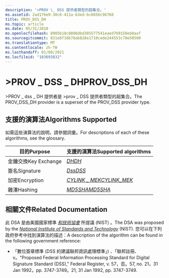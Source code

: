 ```yaml
---
description: '>PROV \_ DSS 提供者類型的超集合。'
ms.assetid: 2ad176e9-30c6-411a-b3ed-bc6656c96768
title: PROV_DSS_DH
ms.topic: article
ms.date: 05/31/2018
ms.openlocfilehash: 8905b18c8806dbd385577541eaed769158eb0aaf
ms.sourcegitcommit: 831e8f3db78ab820e1710cede244553c70e50500
ms.translationtype: MT
ms.contentlocale: zh-TW
ms.lasthandoff: 01/08/2021
ms.locfileid: "103693832"
---
```

# <a name="prov_dss_dh"></a><span data-ttu-id="83b5e-103">>PROV \_ DSS \_ DH</span><span class="sxs-lookup"><span data-stu-id="83b5e-103">PROV\_DSS\_DH</span></span>

<span data-ttu-id="83b5e-104">>PROV \_ dss \_ DH 提供者是 >prov \_ DSS 提供者類型的超集合。</span><span class="sxs-lookup"><span data-stu-id="83b5e-104">The PROV\_DSS\_DH provider is a superset of the PROV\_DSS provider type.</span></span>

## <a name="algorithms-supported"></a><span data-ttu-id="83b5e-105">支援的演算法</span><span class="sxs-lookup"><span data-stu-id="83b5e-105">Algorithms Supported</span></span>

<span data-ttu-id="83b5e-106">如需這些演算法的說明，請參閱詞彙。</span><span class="sxs-lookup"><span data-stu-id="83b5e-106">For descriptions of each of these algorithms, see the glossary.</span></span>



| <span data-ttu-id="83b5e-107">目的</span><span class="sxs-lookup"><span data-stu-id="83b5e-107">Purpose</span></span>      | <span data-ttu-id="83b5e-108">支援的演算法</span><span class="sxs-lookup"><span data-stu-id="83b5e-108">Supported algorithms</span></span>                                                                                                              |
|--------------|-----------------------------------------------------------------------------------------------------------------------------------|
| <span data-ttu-id="83b5e-109">金鑰交換</span><span class="sxs-lookup"><span data-stu-id="83b5e-109">Key Exchange</span></span> | [<span data-ttu-id="83b5e-110">*DH*</span><span class="sxs-lookup"><span data-stu-id="83b5e-110">*DH*</span></span>](../secgloss/d-gly.md)                                                                          |
| <span data-ttu-id="83b5e-111">簽名</span><span class="sxs-lookup"><span data-stu-id="83b5e-111">Signature</span></span>    | [<span data-ttu-id="83b5e-112">*Dss*</span><span class="sxs-lookup"><span data-stu-id="83b5e-112">*DSS*</span></span>](../secgloss/d-gly.md)                                                                       |
| <span data-ttu-id="83b5e-113">加密</span><span class="sxs-lookup"><span data-stu-id="83b5e-113">Encryption</span></span>   | [<span data-ttu-id="83b5e-114">*CYLINK \_ MEK*</span><span class="sxs-lookup"><span data-stu-id="83b5e-114">*CYLINK\_MEK*</span></span>](../secgloss/c-gly.md)                                                 |
| <span data-ttu-id="83b5e-115">雜湊</span><span class="sxs-lookup"><span data-stu-id="83b5e-115">Hashing</span></span>      | <span data-ttu-id="83b5e-116">[*MD5*](../secgloss/m-gly.md)[*SHA*](../secgloss/s-gly.md)</span><span class="sxs-lookup"><span data-stu-id="83b5e-116">[*MD5*](../secgloss/m-gly.md)[*SHA*](../secgloss/s-gly.md)</span></span><br/> |



 

## <a name="related-documentation"></a><span data-ttu-id="83b5e-117">相關文件</span><span class="sxs-lookup"><span data-stu-id="83b5e-117">Related Documentation</span></span>

<span data-ttu-id="83b5e-118">此 DSA 是由美國國家標準 [*和技術協會*](../secgloss/n-gly.md) 所提議 (NIST) 。</span><span class="sxs-lookup"><span data-stu-id="83b5e-118">The DSA was proposed by the [*National Institute of Standards and Technology*](../secgloss/n-gly.md) (NIST).</span></span> <span data-ttu-id="83b5e-119">您可以在下列政府參考中找到演算法的描述：</span><span class="sxs-lookup"><span data-stu-id="83b5e-119">A description of the algorithm can be found in the following government reference:</span></span>

-   <span data-ttu-id="83b5e-120">「數位簽章標準 (DSS 的建議聯邦資訊處理標準」) 、「聯邦註冊、v。</span><span class="sxs-lookup"><span data-stu-id="83b5e-120">"Proposed Federal Information Processing Standard for Digital Signature Standard (DSS)," Federal Register, v.</span></span> <span data-ttu-id="83b5e-121">57，否。</span><span class="sxs-lookup"><span data-stu-id="83b5e-121">57, no.</span></span> <span data-ttu-id="83b5e-122">21，31 Jan 1992，pp. 3747-3749。</span><span class="sxs-lookup"><span data-stu-id="83b5e-122">21, 31 Jan 1992, pp. 3747-3749.</span></span>

 

 
